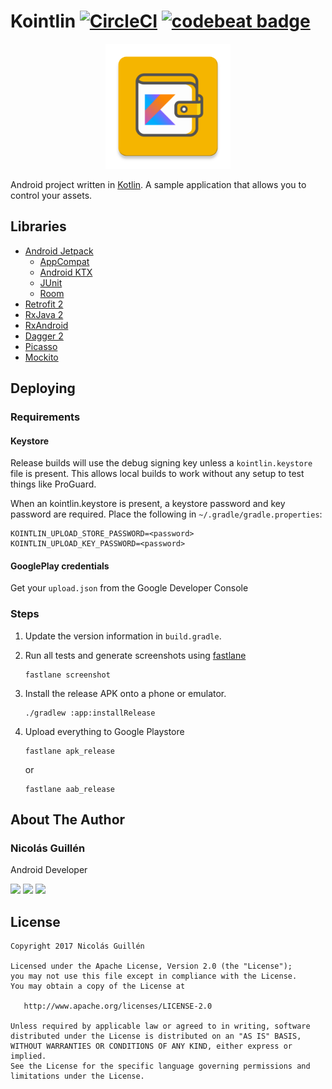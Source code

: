 # Kointlin [![CircleCI](https://circleci.com/gh/nicolasguillen/kointlin.svg?style=svg)](https://circleci.com/gh/nicolasguillen/kointlin) [![codebeat badge](https://codebeat.co/badges/6406a91e-12aa-4e98-9ee1-2c482d79e963)](https://codebeat.co/projects/github-com-nicolasguillen-kointlin-master)

<p align="center">
    <img src="app/src/main/ic_launcher-web.png" width="200">
</p>

Android project written in [Kotlin](https://kotlinlang.org/). A sample application that allows you to control your assets.

## Libraries
* [Android Jetpack](https://developer.android.com/jetpack/)
    * [AppCompat](http://developer.android.com/tools/support-library/index.html)
    * [Android KTX](https://github.com/android/android-ktx)
    * [JUnit](http://junit.org/junit4/)
    * [Room](https://developer.android.com/topic/libraries/architecture/room.html)
* [Retrofit 2](http://square.github.io/retrofit/)
* [RxJava 2](https://github.com/ReactiveX/RxJava)
* [RxAndroid](https://github.com/ReactiveX/RxAndroid)
* [Dagger 2](http://google.github.io/dagger/)
* [Picasso](http://square.github.io/picasso/)
* [Mockito](http://mockito.org/)

Deploying
------------------------------
### Requirements

#### Keystore

Release builds will use the debug signing key unless a `kointlin.keystore` file is present. This allows local builds to work without any setup to test things like ProGuard.

When an kointlin.keystore is present, a keystore password and key password are required. Place the following in `~/.gradle/gradle.properties`:

```
KOINTLIN_UPLOAD_STORE_PASSWORD=<password>
KOINTLIN_UPLOAD_KEY_PASSWORD=<password>
```

#### GooglePlay credentials
Get your `upload.json` from the Google Developer Console

### Steps

 1. Update the version information in `build.gradle`.

 2. Run all tests and generate screenshots using [fastlane](https://fastlane.tools/)

    ```
    fastlane screenshot
    ```

 3. Install the release APK onto a phone or emulator.

    ```
    ./gradlew :app:installRelease
    ```

 4. Upload everything to Google Playstore

    ```
    fastlane apk_release
    ```
    or

    ```
    fastlane aab_release
    ```


About The Author
------------------------------

### Nicolás Guillén

Android Developer

<a href="https://play.google.com/store/apps/developer?id=Nicol%C3%A1s+Guill%C3%A9n" target="_blank"><img src="https://github.com/nicolasguillen10/social-icons/blob/master/play-store-icon.png?raw=true" width="60"></a>
<a href="https://instagram.com/nic0guillen" target="_blank"><img src="https://github.com/nicolasguillen10/social-icons/blob/master/instagram-icon.png?raw=true" width="60"></a>
<a href="http://linkedin.com/in/nicolasguillen10"><img src="https://github.com/nicolasguillen10/social-icons/blob/master/linkedin-icon.png?raw=true" width="60"></a>

License
------------------------------

    Copyright 2017 Nicolás Guillén

    Licensed under the Apache License, Version 2.0 (the "License");
    you may not use this file except in compliance with the License.
    You may obtain a copy of the License at

       http://www.apache.org/licenses/LICENSE-2.0

    Unless required by applicable law or agreed to in writing, software
    distributed under the License is distributed on an "AS IS" BASIS,
    WITHOUT WARRANTIES OR CONDITIONS OF ANY KIND, either express or implied.
    See the License for the specific language governing permissions and
    limitations under the License.